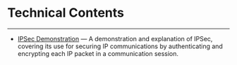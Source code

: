# Technical Contents

<link rel="stylesheet" href="/css/style.css">

<hr class="linebreak">

- [IPSec Demonstration](/technical-contents/ipsec-demo/) — A demonstration and explanation of IPSec, covering its use for securing IP communications by authenticating and encrypting each IP packet in a communication session.

<!--
To add more blogs, add list items with links and descriptions to the list above.
-->

<!--
The previous tabbed interface is removed for simplicity and to match the new structure.
--> 